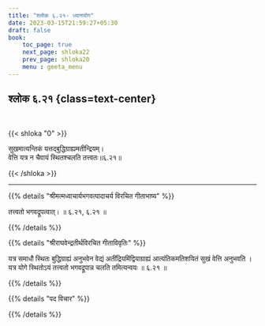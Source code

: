 ```yaml
---
title: "श्लोक ६.२१- ध्यानयोग"
date: 2023-03-15T21:59:27+05:30
draft: false
book:
    toc_page: true
    next_page: shloka22
    prev_page: shloka20
    menu : geeta_menu
---
```




## श्लोक ६.२१ {class=text-center}

<br/>

{{< shloka  "0"  >}}

सुखमात्यन्तिकं यत्तद्बुद्धिग्राह्यमतीन्द्रियम्।  
वेत्ति यत्र न चैवायं स्थितश्चलति तत्त्वतः॥६.२१॥

{{< /shloka >}}

---


{{% details "श्रीमत्मध्वाचार्यभगवत्पादाचर्य विरचित  गीताभाष्य" %}}

तत्त्वतो भगवद्रूपत्वात्। ॥ ६.२१, ६.२१ ॥

{{% /details %}}



{{% details "श्रीराघवेन्द्रतीर्थविरचित गीताविवृतिः" %}}

यत्र समाधौ स्थितः बुद्धिग्राह्यं अनुभवेन वेद्यं अतींद्रियमिंद्वियाग्राह्यं
आत्यंतिकमतिशयितं सुखं वेत्ति अनुभवति । यत्र योगे स्थितोऽयं
तत्त्वतो भगवद्रूपान्न चलति तमित्यन्वयः ॥ ६.२१ ॥


{{% /details %}}



{{% details "पद विचार" %}}


{{% /details %}}
